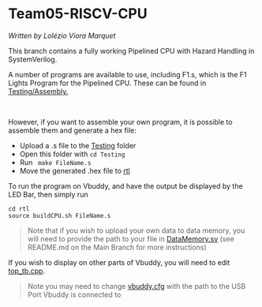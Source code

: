 # Team05-RISCV-CPU

_Written by Lolézio Viora Marquet_

This branch contains a fully working Pipelined CPU with Hazard Handling in SystemVerilog.

A number of programs are available to use, including F1.s, which is the F1 Lights Program for the Pipelined CPU. These can be found in [Testing/Assembly.](https://github.com/lolzio5/Team05-RISCV-Final/tree/43438d88a74539a64d21b76d2120f6fc34ffb4e6/Testing/Assembly)

<br>

However, if you want to assemble your own program, it is possible to assemble them and generate a hex file:

- Upload a .s file to the [Testing](https://github.com/lolzio5/Team05-RISCV-Final/tree/43438d88a74539a64d21b76d2120f6fc34ffb4e6/Testing) folder
- Open this folder with ``` cd Testing ```
- Run ``` make FileName.s```
- Move the generated .hex file to [rtl](https://github.com/lolzio5/Team05-RISCV-Final/tree/43438d88a74539a64d21b76d2120f6fc34ffb4e6/rtl)

To run the program on Vbuddy, and have the output be displayed by the LED Bar, then simply run
```
cd rtl
source buildCPU.sh FileName.s
```

> Note that if you wish to upload your own data to data memory, you will need to provide the path to your file in [DataMemory.sv](https://github.com/lolzio5/Team05-RISCV-Final/blob/43438d88a74539a64d21b76d2120f6fc34ffb4e6/rtl/Memory/DataMemory.sv) (see README.md on the Main Branch for more instructions)

If you wish to display on other parts of Vbuddy, you will need to edit [top_tb.cpp](https://github.com/lolzio5/Team05-RISCV-Final/blob/43438d88a74539a64d21b76d2120f6fc34ffb4e6/rtl/top_tb.cpp).

> Note you may need to change [vbuddy.cfg](https://github.com/lolzio5/Team05-RISCV-Final/blob/43438d88a74539a64d21b76d2120f6fc34ffb4e6/rtl/vbuddy.cfg) with the path to the USB Port Vbuddy is connected to






